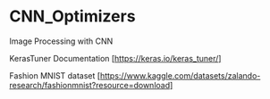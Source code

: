 # CNN_Optimizers
Image Processing with CNN

KerasTuner Documentation [https://keras.io/keras_tuner/]

Fashion MNIST dataset [https://www.kaggle.com/datasets/zalando-research/fashionmnist?resource=download]
